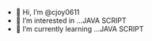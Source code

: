 - 👋 Hi, I’m @cjoy0611
- 👀 I’m interested in ...JAVA SCRIPT
- 🌱 I’m currently learning ...JAVA SCRIPT
<!---
cjoy0611/cjoy0611 is a ✨ special ✨ repository because its `README.md` (this file) appears on your GitHub profile.
You can click the Preview link to take a look at your changes.
--->
